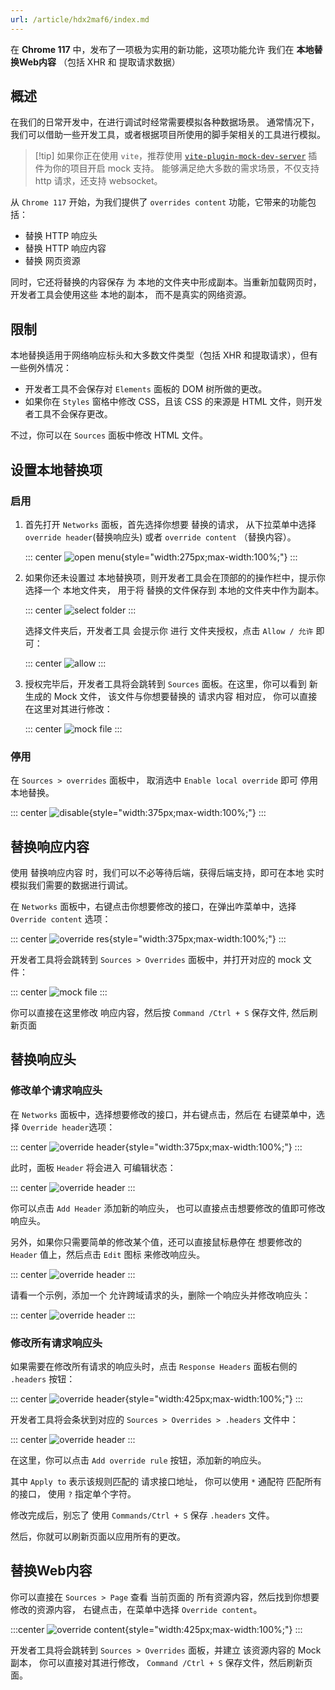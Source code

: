 ```yaml
---
url: /article/hdx2maf6/index.md
---
```

在 **Chrome 117** 中，发布了一项极为实用的新功能，这项功能允许 我们在 **本地替换Web内容**
（包括 XHR 和 提取请求数据）

## 概述

在我们的日常开发中，在进行调试时经常需要模拟各种数据场景。
通常情况下，我们可以借助一些开发工具，或者根据项目所使用的脚手架相关的工具进行模拟。

> \[!tip]
> 如果你正在使用 `vite`，推荐使用 [`vite-plugin-mock-dev-server`](https://vite-plugin-mock-dev-server.netlify.app/) 插件为你的项目开启 mock 支持。
> 能够满足绝大多数的需求场景，不仅支持 http 请求，还支持 websocket。

从 `Chrome 117` 开始，为我们提供了 `overrides content` 功能，它带来的功能包括：

* 替换 HTTP 响应头
* 替换 HTTP 响应内容
* 替换 网页资源

同时，它还将替换的内容保存 为 本地的文件夹中形成副本。当重新加载网页时，开发者工具会使用这些 本地的副本，
而不是真实的网络资源。

## 限制

本地替换适用于网络响应标头和大多数文件类型（包括 XHR 和提取请求），但有一些例外情况：

* 开发者工具不会保存对 `Elements` 面板的 DOM 树所做的更改。
* 如果你在 `Styles` 窗格中修改 CSS，且该 CSS 的来源是 HTML 文件，则开发者工具不会保存更改。

不过，你可以在 `Sources` 面板中修改 HTML 文件。

## 设置本地替换项

### 启用

1. 首先打开 `Networks` 面板，首先选择你想要 替换的请求，
   从下拉菜单中选择 `override header`(替换响应头) 或者 `override content` （替换内容）。

   ::: center
   ![open menu](/images/chrome-override/open-menu.png){style="width:275px;max-width:100%;"}
   :::

2. 如果你还未设置过 本地替换项，则开发者工具会在顶部的的操作栏中，提示你 选择一个 本地文件夹，
   用于将 替换的文件保存到 本地的文件夹中作为副本。

   ::: center
   ![select folder](/images/chrome-override/select-folder.png)
   :::

   选择文件夹后，开发者工具 会提示你 进行 文件夹授权，点击 `Allow / 允许` 即可：

   ::: center
   ![allow](/images/chrome-override/allow.png)
   :::

3. 授权完毕后，开发者工具将会跳转到 `Sources` 面板。在这里，你可以看到 新生成的 Mock 文件，
   该文件与你想要替换的 请求内容 相对应， 你可以直接在这里对其进行修改：

   ::: center
   ![mock file](/images/chrome-override/mock-file.png)
   :::

### 停用

在 `Sources > overrides` 面板中， 取消选中 `Enable local override` 即可 停用 本地替换。

::: center
![disable](/images/chrome-override/disable.png){style="width:375px;max-width:100%;"}
:::

## 替换响应内容

使用 替换响应内容 时，我们可以不必等待后端，获得后端支持，即可在本地 实时模拟我们需要的数据进行调试。

在 `Networks` 面板中，右键点击你想要修改的接口，在弹出咋菜单中，选择 `Override content` 选项：

::: center
![override res](/images/chrome-override/override-res-1.png){style="width:375px;max-width:100%;"}
:::

开发者工具将会跳转到 `Sources > Overrides` 面板中，并打开对应的 mock 文件：

::: center
![mock file](/images/chrome-override/mock-file.png)
:::

你可以直接在这里修改 响应内容，然后按 `Command /Ctrl + S` 保存文件, 然后刷新页面

## 替换响应头

### 修改单个请求响应头

在 `Networks` 面板中，选择想要修改的接口，并右键点击，然后在 右键菜单中，选择 `Override header`选项：

::: center
![override header](/images/chrome-override/override-header-1.png){style="width:375px;max-width:100%;"}
:::

此时，面板 `Header` 将会进入 可编辑状态：

::: center
![override header](/images/chrome-override/override-header-2.png)
:::

你可以点击 `Add Header` 添加新的响应头， 也可以直接点击想要修改的值即可修改响应头。

另外，如果你只需要简单的修改某个值，还可以直接鼠标悬停在 想要修改的 `Header` 值上，然后点击 `Edit` 图标 来修改响应头。

::: center
![override header](/images/chrome-override/override-header-3.png)
:::

请看一个示例，添加一个 允许跨域请求的头，删除一个响应头并修改响应头：

::: center
![override header](/images/chrome-override/override-header-4.png)
:::

### 修改所有请求响应头

如果需要在修改所有请求的响应头时，点击 `Response Headers` 面板右侧的 `.headers` 按钮：

::: center
![override header](/images/chrome-override/override-header-5.png){style="width:425px;max-width:100%;"}
:::

开发者工具将会条状到对应的 `Sources > Overrides > .headers` 文件中：

::: center
![override header](/images/chrome-override/override-header-6.png)
:::

在这里，你可以点击 `Add override rule` 按钮，添加新的响应头。

其中 `Apply to` 表示该规则匹配的 请求接口地址， 你可以使用 `*` 通配符 匹配所有的接口， 使用 `?` 指定单个字符。

修改完成后，别忘了 使用 `Commands/Ctrl + S` 保存 `.headers` 文件。

然后，你就可以刷新页面以应用所有的更改。

## 替换Web内容

你可以直接在 `Sources > Page` 查看 当前页面的 所有资源内容，然后找到你想要修改的资源内容，
右键点击，在菜单中选择 `Override content`。

:::center
![override content](/images/chrome-override/override-content.png){style="width:425px;max-width:100%;"}
:::

开发者工具将会跳转到 `Sources > Overrides` 面板，并建立 该资源内容的 Mock 副本，
你可以直接对其进行修改， `Command /Ctrl + S` 保存文件，然后刷新页面。
